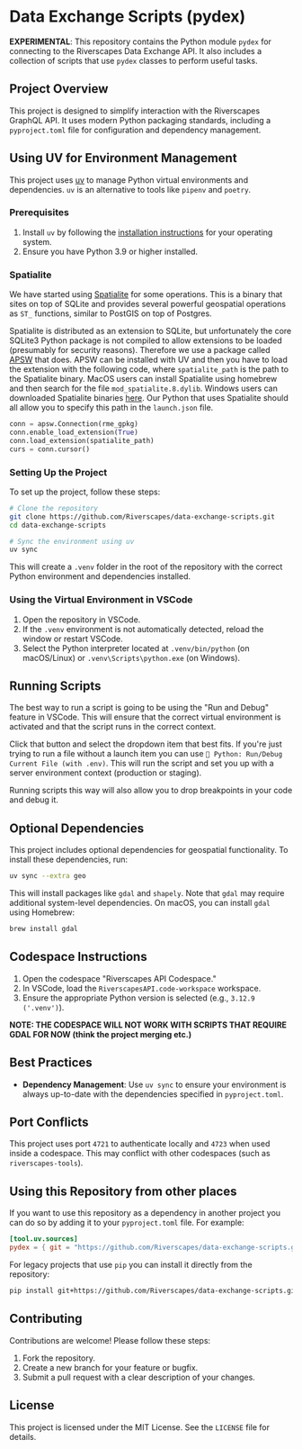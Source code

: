 # Data Exchange Scripts (pydex)

**EXPERIMENTAL**: This repository contains the Python module `pydex` for connecting to the Riverscapes Data Exchange API. It also includes a collection of scripts that use `pydex` classes to perform useful tasks.

## Project Overview

This project is designed to simplify interaction with the Riverscapes GraphQL API. It uses modern Python packaging standards, including a `pyproject.toml` file for configuration and dependency management.

## Using UV for Environment Management

This project uses [uv](https://github.com/astral-sh/uv) to manage Python virtual environments and dependencies. `uv` is an alternative to tools like `pipenv` and `poetry`.

### Prerequisites

1. Install `uv` by following the [installation instructions](https://github.com/astral-sh/uv#installation) for your operating system.
2. Ensure you have Python 3.9 or higher installed.

### Spatialite

We have started using [Spatialite](https://www.gaia-gis.it) for some operations. This is a binary that sites on top of SQLite and provides several powerful geospatial operations as `ST_` functions, similar to PostGIS on top of Postgres.

Spatialite is distributed as an extension to SQLite, but unfortunately the core SQLite3 Python package is not compiled to allow extensions to be loaded (presumably for security reasons). Therefore we use a package called [APSW](https://pypi.org/project/apsw/) that does. APSW can be installed with UV and then you have to load the extension with the following code, where `spatialite_path` is the path to the Spatialite binary. MacOS users can install Spatialite using homebrew and then search for the file `mod_spatialite.8.dylib`. Windows users can downloaded Spatialite binaries [here](https://www.gaia-gis.it/gaia-sins/windows-bin-amd64/). Our Python that uses Spatialite should all allow you to specify this path in the `launch.json` file. 

```python
conn = apsw.Connection(rme_gpkg)
conn.enable_load_extension(True)
conn.load_extension(spatialite_path)
curs = conn.cursor()
```



### Setting Up the Project

To set up the project, follow these steps:

```bash
# Clone the repository
git clone https://github.com/Riverscapes/data-exchange-scripts.git
cd data-exchange-scripts

# Sync the environment using uv
uv sync
```

This will create a `.venv` folder in the root of the repository with the correct Python environment and dependencies installed.

### Using the Virtual Environment in VSCode

1. Open the repository in VSCode.
2. If the `.venv` environment is not automatically detected, reload the window or restart VSCode.
3. Select the Python interpreter located at `.venv/bin/python` (on macOS/Linux) or `.venv\Scripts\python.exe` (on Windows).

## Running Scripts

The best way to run a script is going to be using the "Run and Debug" feature in VSCode. This will ensure that the correct virtual environment is activated and that the script runs in the correct context.

Click that button and select the dropdown item that best fits. If you're just trying to run a file without a launch item you can use `🚀 Python: Run/Debug Current File (with .env)`. This will run the script and set you up with a server environment context (production or staging). 

Running scripts this way will also allow you to drop breakpoints in your code and debug it.

## Optional Dependencies

This project includes optional dependencies for geospatial functionality. To install these dependencies, run:

```bash
uv sync --extra geo
```

This will install packages like `gdal` and `shapely`. Note that `gdal` may require additional system-level dependencies. On macOS, you can install `gdal` using Homebrew:

```bash
brew install gdal
```

## Codespace Instructions

1. Open the codespace "Riverscapes API Codespace."
2. In VSCode, load the `RiverscapesAPI.code-workspace` workspace.
3. Ensure the appropriate Python version is selected (e.g., `3.12.9 ('.venv')`).

**NOTE: THE CODESPACE WILL NOT WORK WITH SCRIPTS THAT REQUIRE GDAL FOR NOW (think the project merging etc.)**

## Best Practices

- **Dependency Management**: Use `uv sync` to ensure your environment is always up-to-date with the dependencies specified in `pyproject.toml`.


## Port Conflicts

This project uses port `4721` to authenticate locally and `4723` when used inside a codespace. This may conflict with other codespaces (such as `riverscapes-tools`).

## Using this Repository from other places

If you want to use this repository as a dependency in another project you can do so by adding it to your `pyproject.toml` file. For example:

```toml
[tool.uv.sources]
pydex = { git = "https://github.com/Riverscapes/data-exchange-scripts.git", branch = "main" }
```

For legacy projects that use `pip` you can install it directly from the repository:

```bash
pip install git+https://github.com/Riverscapes/data-exchange-scripts.git
```


## Contributing

Contributions are welcome! Please follow these steps:

1. Fork the repository.
2. Create a new branch for your feature or bugfix.
3. Submit a pull request with a clear description of your changes.

## License

This project is licensed under the MIT License. See the `LICENSE` file for details.